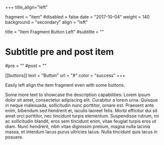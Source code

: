 +++
title_align="left"

fragment = "item"
#disabled = false
date = "2017-10-04"
weight = 140
background = "secondary"
align = "left"

title = "Item Fragment Button Left"
#subtitle = ""

# Subtitle pre and post item
#pre = ""
#post = ""

[[buttons]]
  text = "Button"
  url = "#"
  color = "success"
+++

Easily left align the item fragment even with some buttons.

Some more text to showcase the description capabilities:
Lorem ipsum dolor sit amet, consectetur adipiscing elit.
Curabitur a lorem urna.
Quisque in neque malesuada, sollicitudin nunc porttitor, ornare est.
Praesent ante enim, bibendum sed hendrerit et, iaculis laoreet felis.
Morbi efficitur dui sit amet orci porttitor, nec tincidunt turpis elementum.
Suspendisse rutrum, mi ac sollicitudin blandit, eros sem tincidunt enim, vitae feugiat turpis eros ut diam.
Nunc hendrerit, nibh vitae dignissim pretium, magna nulla lacinia massa, et interdum lacus purus ultricies lacus.
Nulla tincidunt quis lacus in posuere.
